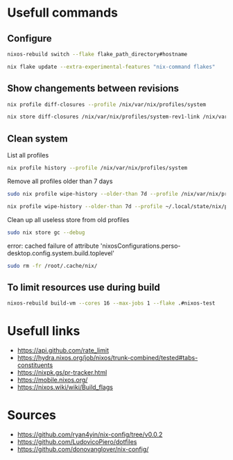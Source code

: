 # Usefull commands

## Configure

```bash
nixos-rebuild switch --flake flake_path_directory#hostname
```

```bash
nix flake update --extra-experimental-features "nix-command flakes"
```

## Show changements between revisions


```bash
nix profile diff-closures --profile /nix/var/nix/profiles/system
```

```bash
nix store diff-closures /nix/var/nix/profiles/system-rev1-link /nix/var/nix/profiles/system-rev2-link
```

## Clean system

List all profiles
```bash
nix profile history --profile /nix/var/nix/profiles/system
```

Remove all profiles older than 7 days
```bash
sudo nix profile wipe-history --older-than 7d --profile /nix/var/nix/profiles/system
```

```bash
nix profile wipe-history --older-than 7d --profile ~/.local/state/nix/profiles/home-manager
```

Clean up all useless store from old profiles
```bash
sudo nix store gc --debug
```

error: cached failure of attribute 'nixosConfigurations.perso-desktop.config.system.build.toplevel'
```bash
sudo rm -fr /root/.cache/nix/
```


## To limit resources use during build

```bash
nixos-rebuild build-vm --cores 16 --max-jobs 1 --flake .#nixos-test
```

# Usefull links

- https://api.github.com/rate_limit
- https://hydra.nixos.org/job/nixos/trunk-combined/tested#tabs-constituents
- https://nixpk.gs/pr-tracker.html
- https://mobile.nixos.org/
- https://nixos.wiki/wiki/Build_flags

# Sources

- https://github.com/ryan4yin/nix-config/tree/v0.0.2
- https://github.com/LudovicoPiero/dotfiles
- https://github.com/donovanglover/nix-config/
